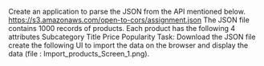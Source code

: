  Create an application to parse the JSON from the API mentioned below.
https://s3.amazonaws.com/open-to-cors/assignment.json
The JSON file contains 1000 records of products. Each product has the following 4 attributes 
Subcategory
Title
Price
Popularity 
Task:
Download the JSON file create the following UI to import the data on the browser and display the data (file : Import_products_Screen_1.png). 




